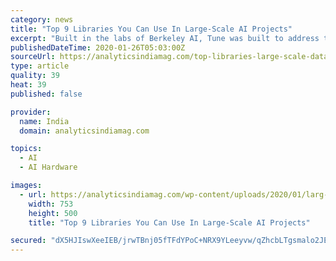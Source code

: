 ```yaml
---
category: news
title: "Top 9 Libraries You Can Use In Large-Scale AI Projects"
excerpt: "Built in the labs of Berkeley AI, Tune was built to address the shortcomings of ad-hoc experiment execution ... MXNet is portable and lightweight, scaling effectively to multiple GPUs and multiple machines. The NVIDIA cuBLAS library is a fast GPU-accelerated implementation. Using cuBLAS APIs, users can speed up your applications by deploying ..."
publishedDateTime: 2020-01-26T05:03:00Z
sourceUrl: https://analyticsindiamag.com/top-libraries-large-scale-data-science-ai-spark-dask-ray-tune-ml/
type: article
quality: 39
heat: 39
published: false

provider:
  name: India
  domain: analyticsindiamag.com

topics:
  - AI
  - AI Hardware

images:
  - url: https://analyticsindiamag.com/wp-content/uploads/2020/01/larg-scale-ai-analytics_india.png
    width: 753
    height: 500
    title: "Top 9 Libraries You Can Use In Large-Scale AI Projects"

secured: "dX5HJIswXeeIEB/jrwTBnj05fTFdYPoC+NRX9YLeeyvw/qZhcbLTgsmalo2JEBZvyS/iZX0da6ZCoYWv2Ot8SWOLZU5n4EeqQGVTqUhRSnl6a+9m+nyin/5X+5SXuhAHDnWDzV5Xfd4zGbHVkZSg21/TtgXpfwxn++yr0od6j2zTqYxZtOIaZDCiPOJLYkA9//JvFoCLjZCU1C6HBMPq7DffV5qLwwKqUwboJZfN/sjGfn2jkF81v6XXvdi1eaUuzmQmF2AoT80ub2CS8RrBDxm7Xhf4ufzNcHEF9AuqO6ZRJoZq7gfSCbKZCYcamo9zujWiO2BTjrb+iUmZsCHJrokIYZ2XV8x/80Pu7mcW/bWxlQWrf8a8cqnq8RQzd9nlNRKzyD+82m7/bfzcdVF7BP/UGaeSBMIjgjHIAgp0KdrXhKCuXEv4dwQK++MrEo8H/qlyO4k5F36U0+kqEKdb7saaHA8vhGHew2Qux6AE640=;W+dvfYrDt41dYzprBKy9vA=="
---
```


